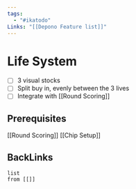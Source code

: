 ```yaml
---
tags:
  - "#ikatodo"
Links: "[[Depono Feature list]]"
---
```


# Life System
- [ ] 3 visual stocks
- [ ] Split buy in, evenly between the 3 lives
- [ ] Integrate with [[Round Scoring]]
## Prerequisites 
[[Round Scoring]]
[[Chip Setup]]

## BackLinks

```dataview
list
from [[]]
```

